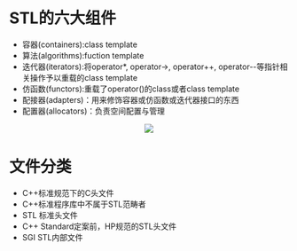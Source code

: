 # STL的六大组件
- 容器(containers):class template
- 算法(algorithms):fuction template
- 迭代器(iterators):将operator*, operator->, operator++, operator--等指针相关操作予以重载的class template
- 仿函数(functors):重载了operator()的class或者class template
- 配接器(adapters)：用来修饰容器或仿函数或迭代器接口的东西
- 配置器(allocators)：负责空间配置与管理

<div align="center">

![][STL_Components]

</div>

[STL_Components]: ./STL_Components.jpg

# 文件分类
- C++标准规范下的C头文件
- C++标准程序库中不属于STL范畴者
- STL 标准头文件
- C++ Standard定案前，HP规范的STL头文件
- SGI STL内部文件